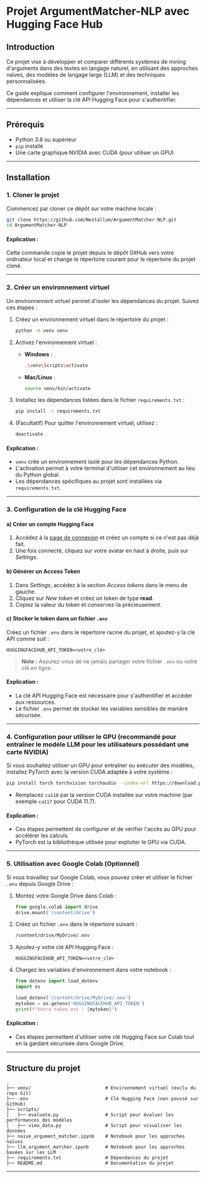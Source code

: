 # Projet ArgumentMatcher-NLP avec Hugging Face Hub

## Introduction
Ce projet vise à développer et comparer différents systèmes de mining d'arguments dans des textes en langage naturel, en utilisant des approches naïves, des modèles de langage large (LLM) et des techniques personnalisées.

Ce guide explique comment configurer l'environnement, installer les dépendances et utiliser la clé API Hugging Face pour s'authentifier.

---

## Prérequis
- Python 3.8 ou supérieur
- `pip` installé
- Une carte graphique NVIDIA avec CUDA (pour utiliser un GPU)

---

## Installation

### 1. Cloner le projet
Commencez par cloner ce dépôt sur votre machine locale :
```bash
git clone https://github.com/Nestallum/ArgumentMatcher-NLP.git
cd ArgumentMatcher-NLP
```

#### **Explication** :
Cette commande copie le projet depuis le dépôt GitHub vers votre ordinateur local et change le répertoire courant pour le répertoire du projet cloné.

---

### 2. Créer un environnement virtuel
Un environnement virtuel permet d'isoler les dépendances du projet. Suivez ces étapes :

1. Créez un environnement virtuel dans le répertoire du projet :
   ```bash
   python -m venv venv
   ```

2. Activez l'environnement virtuel :
   - **Windows** :
     ```bash
     .\venv\Scripts\activate
     ```
   - **Mac/Linux** :
     ```bash
     source venv/bin/activate
     ```

3. Installez les dépendances listées dans le fichier `requirements.txt` :
   ```bash
   pip install -r requirements.txt
   ```

4. (Facultatif) Pour quitter l'environnement virtuel, utilisez :
   ```bash
   deactivate
   ```

#### **Explication** :
- `venv` crée un environnement isolé pour les dépendances Python.
- L'activation permet à votre terminal d'utiliser cet environnement au lieu du Python global.
- Les dépendances spécifiques au projet sont installées via `requirements.txt`.

---

### 3. Configuration de la clé Hugging Face

#### a) Créer un compte Hugging Face
1. Accédez à la [page de connexion](https://huggingface.co/login) et créez un compte si ce n'est pas déjà fait.
2. Une fois connecté, cliquez sur votre avatar en haut à droite, puis sur *Settings*.

#### b) Générer un **Access Token**
1. Dans *Settings*, accédez à la section *Access tokens* dans le menu de gauche.
2. Cliquez sur *New token* et créez un token de type **read**.
3. Copiez la valeur du token et conservez-la précieusement.

#### c) Stocker le token dans un fichier `.env`
Créez un fichier `.env` dans le répertoire racine du projet, et ajoutez-y la clé API comme suit :
```env
HUGGINGFACEHUB_API_TOKEN=<votre_clé>
```

> **Note :** Assurez-vous de ne jamais partager votre fichier `.env` ou votre clé en ligne.

#### **Explication** :
- La clé API Hugging Face est nécessaire pour s'authentifier et accéder aux ressources.
- Le fichier `.env` permet de stocker les variables sensibles de manière sécurisée.

---

### 4. Configuration pour utiliser le GPU (recommandé pour entraîner le modèle LLM pour les utilisateurs possédant une carte NVIDIA)
Si vous souhaitez utiliser un GPU pour entraîner ou exécuter des modèles, installez PyTorch avec la version CUDA adaptée à votre système :

```bash
pip install torch torchvision torchaudio --index-url https://download.pytorch.org/whl/cu118
 ```
 - Remplacez `cu118` par la version CUDA installée sur votre machine (par exemple `cu117` pour CUDA 11.7).

#### **Explication** :
- Ces étapes permettent de configurer et de vérifier l'accès au GPU pour accélérer les calculs.
- PyTorch est la bibliothèque utilisée pour exploiter le GPU via CUDA.

---

### 5. Utilisation avec Google Colab (Optionnel)
Si vous travaillez sur Google Colab, vous pouvez créer et utiliser le fichier `.env` depuis Google Drive :

1. Montez votre Google Drive dans Colab :
   ```python
   from google.colab import drive
   drive.mount('/content/drive')
   ```

2. Créez un fichier `.env` dans le répertoire suivant :
   ```bash
   /content/drive/MyDrive/.env
   ```

3. Ajoutez-y votre clé API Hugging Face :
   ```env
   HUGGINGFACEHUB_API_TOKEN=<votre_clé>
   ```

4. Chargez les variables d'environnement dans votre notebook :
   ```python
   from dotenv import load_dotenv
   import os

   load_dotenv('/content/drive/MyDrive/.env')
   mytoken = os.getenv('HUGGINGFACEHUB_API_TOKEN')
   print(f"Votre token est : {mytoken}")
   ```

#### **Explication** :
- Ces étapes permettent d'utiliser votre clé Hugging Face sur Colab tout en la gardant sécurisée dans Google Drive.

---

## Structure du projet
```
.
├── venv/                           # Environnement virtuel (exclu du repo Git)
├── .env                            # Clé Hugging Face (non poussé sur GitHub)
├── scripts/
│   ├── evaluate.py                 # Script pour évaluer les performances des modèles
│   ├── view_data.py                # Script pour visualiser les données
├── naive_argument_matcher.ipynb    # Notebook pour les approches naïves
├── llm_argument_matcher.ipynb      # Notebook pour les approches basées sur les LLM
├── requirements.txt                # Dépendances du projet
├── README.md                       # Documentation du projet
```
---